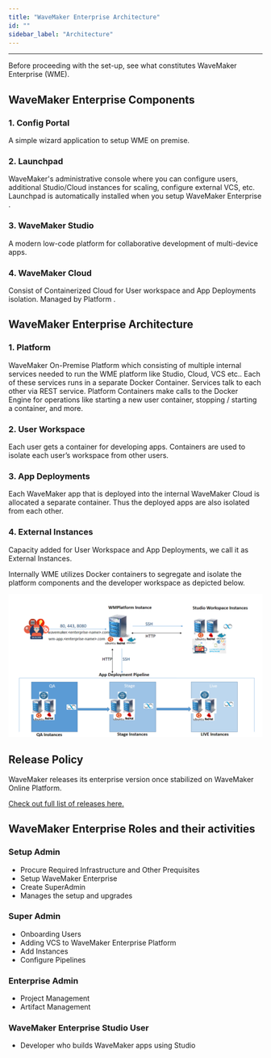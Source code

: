 ```yaml
---
title: "WaveMaker Enterprise Architecture"
id: ""
sidebar_label: "Architecture"
---
```

---

Before proceeding with the set-up, see what constitutes WaveMaker Enterprise (WME).

## WaveMaker Enterprise Components

### 1. Config Portal

A simple wizard application to setup WME on premise.

### 2. Launchpad

WaveMaker's administrative console where you can configure users, additional Studio/Cloud instances for scaling, configure external VCS, etc. Launchpad is automatically installed when you setup WaveMaker Enterprise .

### 3. WaveMaker Studio

A modern low-code platform for collaborative development of multi-device apps.

### 4. WaveMaker Cloud

Consist of Containerized Cloud for User workspace and App Deployments isolation. Managed by Platform .

## WaveMaker Enterprise Architecture

### 1. Platform

WaveMaker On-Premise Platform which consisting of multiple internal services needed to run the WME platform like Studio, Cloud, VCS etc.. Each of these services runs in a separate Docker Container. Services talk to each other via REST service. Platform Containers make calls to the Docker Engine for operations like starting a new user container, stopping / starting a container, and more.

### 2. User Workspace

Each user gets a container for developing apps. Containers are used to isolate each user’s workspace from other users.

### 3. App Deployments

Each WaveMaker app that is deployed into the internal WaveMaker Cloud is allocated a separate container. Thus the deployed apps are also isolated from each other.

### 4. External Instances

Capacity added for User Workspace and App Deployments, we call it as External Instances.

Internally WME utilizes Docker containers to segregate and isolate the platform components and the developer workspace as depicted below.

[![platform architecture](/learn/assets/wme-setup/platform-architecture.png)](/learn/assets/wme-setup/platform-architecture.png)

## Release Policy

WaveMaker releases its enterprise version once stabilized on WaveMaker Online Platform.

[Check out full list of releases here.](/learn/wavemaker-release-notes#current-release-details)


## WaveMaker Enterprise Roles and their activities

### Setup Admin 
- Procure Required Infrastructure and Other Prequisites
- Setup WaveMaker Enterprise
- Create SuperAdmin
- Manages the setup and upgrades
### Super Admin
- Onboarding Users
- Adding VCS to WaveMaker Enterprise Platform
- Add Instances
- Configure Pipelines
### Enterprise Admin
- Project Management
- Artifact Management
### WaveMaker Enterprise Studio User
- Developer who builds WaveMaker apps using Studio
